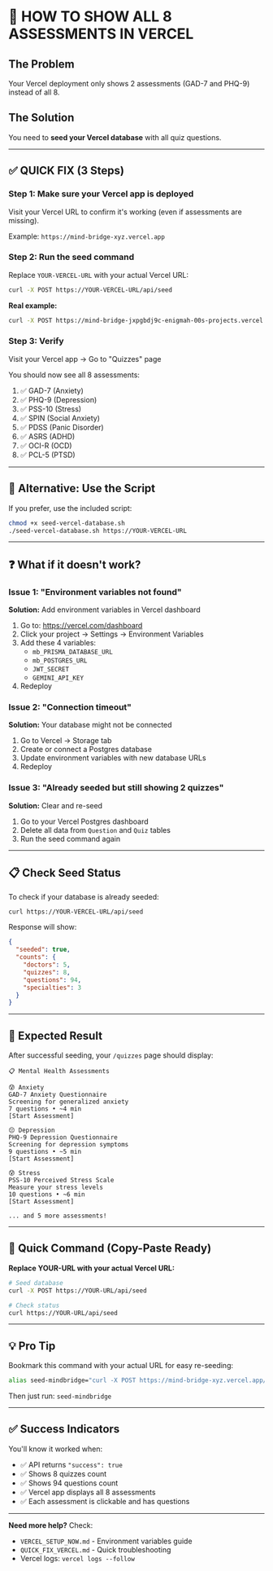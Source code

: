 # 🎯 HOW TO SHOW ALL 8 ASSESSMENTS IN VERCEL

## The Problem
Your Vercel deployment only shows 2 assessments (GAD-7 and PHQ-9) instead of all 8.

## The Solution
You need to **seed your Vercel database** with all quiz questions.

---

## ✅ QUICK FIX (3 Steps)

### Step 1: Make sure your Vercel app is deployed
Visit your Vercel URL to confirm it's working (even if assessments are missing).

Example: `https://mind-bridge-xyz.vercel.app`

### Step 2: Run the seed command

Replace `YOUR-VERCEL-URL` with your actual Vercel URL:

```bash
curl -X POST https://YOUR-VERCEL-URL/api/seed
```

**Real example:**
```bash
curl -X POST https://mind-bridge-jxpgbdj9c-enigmah-00s-projects.vercel.app/api/seed
```

### Step 3: Verify
Visit your Vercel app → Go to "Quizzes" page

You should now see all 8 assessments:
1. ✅ GAD-7 (Anxiety)
2. ✅ PHQ-9 (Depression)
3. ✅ PSS-10 (Stress)
4. ✅ SPIN (Social Anxiety)
5. ✅ PDSS (Panic Disorder)
6. ✅ ASRS (ADHD)
7. ✅ OCI-R (OCD)
8. ✅ PCL-5 (PTSD)

---

## 🔧 Alternative: Use the Script

If you prefer, use the included script:

```bash
chmod +x seed-vercel-database.sh
./seed-vercel-database.sh https://YOUR-VERCEL-URL
```

---

## ❓ What if it doesn't work?

### Issue 1: "Environment variables not found"
**Solution:** Add environment variables in Vercel dashboard
1. Go to: https://vercel.com/dashboard
2. Click your project → Settings → Environment Variables
3. Add these 4 variables:
   - `mb_PRISMA_DATABASE_URL`
   - `mb_POSTGRES_URL`
   - `JWT_SECRET`
   - `GEMINI_API_KEY`
4. Redeploy

### Issue 2: "Connection timeout"
**Solution:** Your database might not be connected
1. Go to Vercel → Storage tab
2. Create or connect a Postgres database
3. Update environment variables with new database URLs
4. Redeploy

### Issue 3: "Already seeded but still showing 2 quizzes"
**Solution:** Clear and re-seed
1. Go to your Vercel Postgres dashboard
2. Delete all data from `Question` and `Quiz` tables
3. Run the seed command again

---

## 📋 Check Seed Status

To check if your database is already seeded:

```bash
curl https://YOUR-VERCEL-URL/api/seed
```

Response will show:
```json
{
  "seeded": true,
  "counts": {
    "doctors": 5,
    "quizzes": 8,
    "questions": 94,
    "specialties": 3
  }
}
```

---

## 🎯 Expected Result

After successful seeding, your `/quizzes` page should display:

```
📋 Mental Health Assessments

😰 Anxiety
GAD-7 Anxiety Questionnaire
Screening for generalized anxiety
7 questions • ~4 min
[Start Assessment]

😔 Depression
PHQ-9 Depression Questionnaire
Screening for depression symptoms
9 questions • ~5 min
[Start Assessment]

😰 Stress
PSS-10 Perceived Stress Scale
Measure your stress levels
10 questions • ~6 min
[Start Assessment]

... and 5 more assessments!
```

---

## 🚀 Quick Command (Copy-Paste Ready)

**Replace YOUR-URL with your actual Vercel URL:**

```bash
# Seed database
curl -X POST https://YOUR-URL/api/seed

# Check status
curl https://YOUR-URL/api/seed
```

---

## 💡 Pro Tip

Bookmark this command with your actual URL for easy re-seeding:

```bash
alias seed-mindbridge="curl -X POST https://mind-bridge-xyz.vercel.app/api/seed"
```

Then just run: `seed-mindbridge`

---

## ✅ Success Indicators

You'll know it worked when:
- ✅ API returns `"success": true`
- ✅ Shows 8 quizzes count
- ✅ Shows 94 questions count
- ✅ Vercel app displays all 8 assessments
- ✅ Each assessment is clickable and has questions

---

**Need more help?** Check:
- `VERCEL_SETUP_NOW.md` - Environment variables guide
- `QUICK_FIX_VERCEL.md` - Quick troubleshooting
- Vercel logs: `vercel logs --follow`
